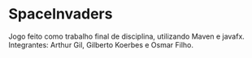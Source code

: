 # SpaceInvaders
Jogo feito como trabalho final de disciplina, utilizando Maven e javafx.
Integrantes: Arthur Gil, Gilberto Koerbes e Osmar Filho.

